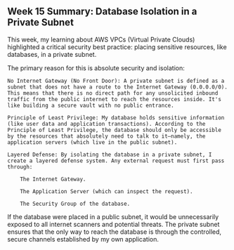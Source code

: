 ## Week 15 Summary: Database Isolation in a Private Subnet

This week, my learning about AWS VPCs (Virtual Private Clouds) highlighted a critical security best practice: placing sensitive resources, like databases, in a private subnet.

The primary reason for this is absolute security and isolation:

    No Internet Gateway (No Front Door): A private subnet is defined as a subnet that does not have a route to the Internet Gateway (0.0.0.0/0). This means that there is no direct path for any unsolicited inbound traffic from the public internet to reach the resources inside. It's like building a secure vault with no public entrance.

    Principle of Least Privilege: My database holds sensitive information (like user data and application transactions). According to the Principle of Least Privilege, the database should only be accessible by the resources that absolutely need to talk to it—namely, the application servers (which live in the public subnet).

    Layered Defense: By isolating the database in a private subnet, I create a layered defense system. Any external request must first pass through:

        The Internet Gateway.

        The Application Server (which can inspect the request).

        The Security Group of the database.

If the database were placed in a public subnet, it would be unnecessarily exposed to all internet scanners and potential threats. The private subnet ensures that the only way to reach the database is through the controlled, secure channels established by my own application.